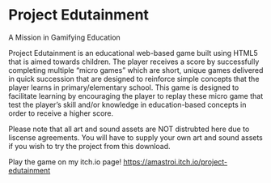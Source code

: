 # Project Edutainment
 A Mission in Gamifying Education

Project Edutainment is an educational web-based game built using HTML5 that is aimed towards children. The player receives a score by successfully completing multiple “micro games” which are short, unique games delivered in quick succession that are designed to reinforce simple concepts that the player learns in primary/elementary school. This game is designed to facilitate learning by encouraging the player to replay these micro game that test the player’s skill and/or knowledge in education-based concepts in order to receive a higher score.

Please note that all art and sound assets are NOT distrubted here due to liscense agreements. You will have to supply your own art and sound assets if you wish to try the project from this download.

Play the game on my itch.io page! https://amastroi.itch.io/project-edutainment
